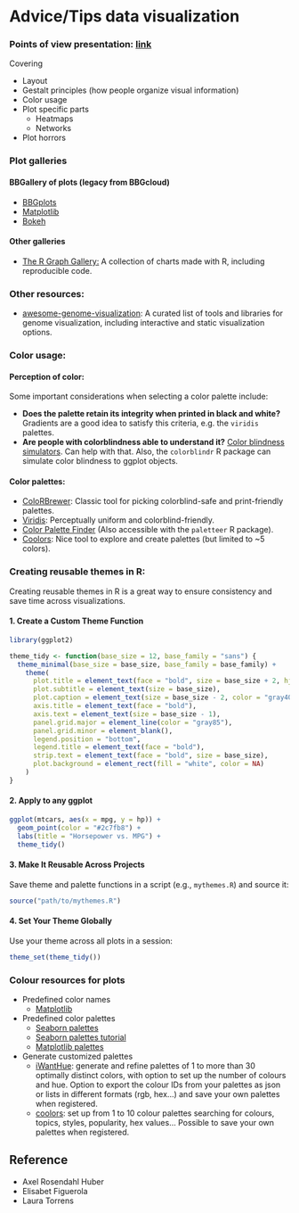 # Advice/Tips data visualization

### Points of view presentation: [link](https://docs.google.com/presentation/d/1HvGeGT9NBhVc0SKlyTx5Fae_4aTbyyfjVA7LIUvFBZA/edit#slide=id.p) 
Covering
- Layout
- Gestalt principles (how people organize visual information)
- Color usage
- Plot specific parts
    - Heatmaps
    - Networks
- Plot horrors


### Plot galleries

#### BBGallery of plots (legacy from BBGcloud)
- [BBGplots](https://bbgcloud.irbbarcelona.org/dashboard/bggallery/bbgplots/index.html)
- [Matplotlib](https://bbgcloud.irbbarcelona.org/dashboard/bggallery/examples_mpl/index.html)
- [Bokeh](https://bbgcloud.irbbarcelona.org/dashboard/bggallery/examples_bkh/index.html) 

#### Other galleries

- [The R Graph Gallery:](https://r-graph-gallery.com/) A collection of charts made with R, including reproducible code. 


### Other resources:
- [awesome-genome-visualization](https://cmdcolin.github.io/awesome-genome-visualization/?latest=true): A curated list of tools and libraries for genome visualization, including interactive and static visualization options.

### Color usage:

#### Perception of color:

Some important considerations when selecting a color palette include:
- **Does the palette retain its integrity when printed in black and white?** Gradients are a good idea to satisfy this criteria, e.g. the `viridis` palettes.  
- **Are people with colorblindness able to understand it?** [Color blindness simulators](https://www.color-blindness.com/coblis-color-blindness-simulator/). Can help with that. Also, the `colorblindr` R package can simulate color blindness to ggplot objects.

#### Color palettes:

- [ColoRBrewer](https://colorbrewer2.org/#type=sequential&scheme=BuGn&n=3): Classic tool for picking colorblind-safe and print-friendly palettes.
- [Viridis](https://search.r-project.org/CRAN/refmans/viridisLite/html/viridis.html): Perceptually uniform and colorblind-friendly.
- [Color Palette Finder](https://r-graph-gallery.com/color-palette-finder) (Also accessible with the `paletteer` R package).
- [Coolors](https://coolors.co/): Nice tool to explore and create palettes (but limited to ~5 colors).

### Creating reusable themes in R:
Creating reusable themes in R is a great way to ensure consistency and save time across visualizations. 
#### 1. Create a Custom Theme Function

```R
library(ggplot2)

theme_tidy <- function(base_size = 12, base_family = "sans") {
  theme_minimal(base_size = base_size, base_family = base_family) +
    theme(
      plot.title = element_text(face = "bold", size = base_size + 2, hjust = 0.5),
      plot.subtitle = element_text(size = base_size),
      plot.caption = element_text(size = base_size - 2, color = "gray40"),
      axis.title = element_text(face = "bold"),
      axis.text = element_text(size = base_size - 1),
      panel.grid.major = element_line(color = "gray85"),
      panel.grid.minor = element_blank(),
      legend.position = "bottom",
      legend.title = element_text(face = "bold"),
      strip.text = element_text(face = "bold", size = base_size),
      plot.background = element_rect(fill = "white", color = NA)
    )
}
```

#### 2. Apply to any ggplot

```R
ggplot(mtcars, aes(x = mpg, y = hp)) +
  geom_point(color = "#2c7fb8") +
  labs(title = "Horsepower vs. MPG") +
  theme_tidy()
```

#### 3. Make It Reusable Across Projects

Save theme and palette functions in a script (e.g., `mythemes.R`) and source it:

```R
source("path/to/mythemes.R")
```

#### 4. Set Your Theme Globally

Use your theme across all plots in a session:

```R
theme_set(theme_tidy())
```

### Colour resources for plots

- Predefined color names
  - [Matplotlib](https://matplotlib.org/stable/gallery/color/named_colors.html)
- Predefined color palettes
  - [Seaborn palettes](https://www.practicalpythonfordatascience.com/ap_seaborn_palette)
  - [Seaborn palettes tutorial](https://seaborn.pydata.org/tutorial/color_palettes.html)
  - [Matplotlib palettes](https://matplotlib.org/stable/gallery/color/colormap_reference.html)
- Generate customized palettes
  - [iWantHue](https://medialab.github.io/iwanthue/): generate and refine palettes of 1 to more than 30 optimally distinct colors, with option to set up the number of colours and hue. Option to export the colour IDs from your palettes as json or lists in different formats (rgb, hex...) and save your own palettes when registered.
  - [coolors](https://coolors.co/palettes/palettes): set up from 1 to 10 colour palettes searching for colours, topics, styles, popularity, hex values... Possible to save your own palettes when registered.

## Reference

- Axel Rosendahl Huber
- Elisabet Figuerola
- Laura Torrens